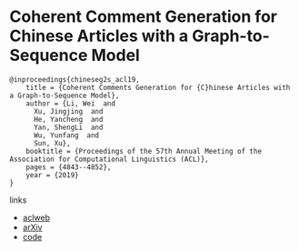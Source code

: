 # Coherent Comment Generation for Chinese Articles with a Graph-to-Sequence Model

```
@inproceedings{chineseg2s_acl19,
    title = {Coherent Comments Generation for {C}hinese Articles with a Graph-to-Sequence Model},
    author = {Li, Wei  and
      Xu, Jingjing  and
      He, Yancheng  and
      Yan, ShengLi  and
      Wu, Yunfang  and
      Sun, Xu},
    booktitle = {Proceedings of the 57th Annual Meeting of the Association for Computational Linguistics (ACL)},
    pages = {4843--4852},
    year = {2019}
}
```

links
- [aclweb](https://www.aclweb.org/anthology/papers/P/P19/P19-1479/)
- [arXiv](https://arxiv.org/abs/1906.01231)
- [code](https://github.com/lancopku/Graph-to-seq-comment-generation)
